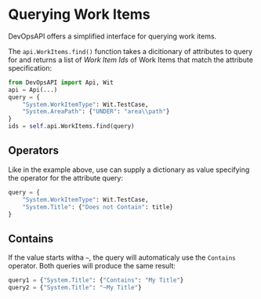 # Querying Work Items

DevOpsAPI offers a simplified interface for querying work items.

The `api.WorkItems.find()` function takes a dicitionary of attributes
to query for and returns a list of _Work Item Ids_ of Work Items that
match the attribute specification:

``` python
from DevOpsAPI import Api, Wit
api = Api(...)
query = {
    "System.WorkItemType": Wit.TestCase,
    "System.AreaPath": {"UNDER": "area\\path"}
}
ids = self.api.WorkItems.find(query)
```

## Operators

Like in the example above, use can supply a dictionary as value
specifying the operator for the attribute query:

``` python
query = {
    "System.WorkItemType": Wit.TestCase,
    "System.Title": {"Does not Contain": title}
}
```

## Contains

If the value starts witha `~`, the query will automaticaly use the `Contains` operator.
Both queries will produce the same result:

``` python
query1 = {"System.Title": {"Contains": "My Title"}
query2 = {"System.Title": "~My Title"}
```
